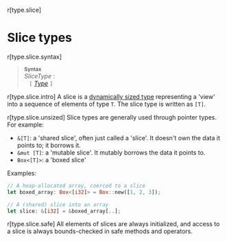 r[type.slice]
# Slice types

r[type.slice.syntax]
> **<sup>Syntax</sup>**\
> _SliceType_ :\
> &nbsp;&nbsp; `[` [_Type_] `]`

r[type.slice.intro]
A slice is a [dynamically sized type] representing a 'view' into a sequence of
elements of type `T`. The slice type is written as `[T]`.

r[type.slice.unsized]
Slice types are generally used through pointer types. For example:

* `&[T]`: a 'shared slice', often just called a 'slice'. It doesn't own the
  data it points to; it borrows it.
* `&mut [T]`: a 'mutable slice'. It mutably borrows the data it points to.
* `Box<[T]>`: a 'boxed slice'

Examples:

```rust
// A heap-allocated array, coerced to a slice
let boxed_array: Box<[i32]> = Box::new([1, 2, 3]);

// A (shared) slice into an array
let slice: &[i32] = &boxed_array[..];
```

r[type.slice.safe]
All elements of slices are always initialized, and access to a slice is always
bounds-checked in safe methods and operators.

[_Type_]: ../types.md#type-expressions
[dynamically sized type]: ../dynamically-sized-types.md
